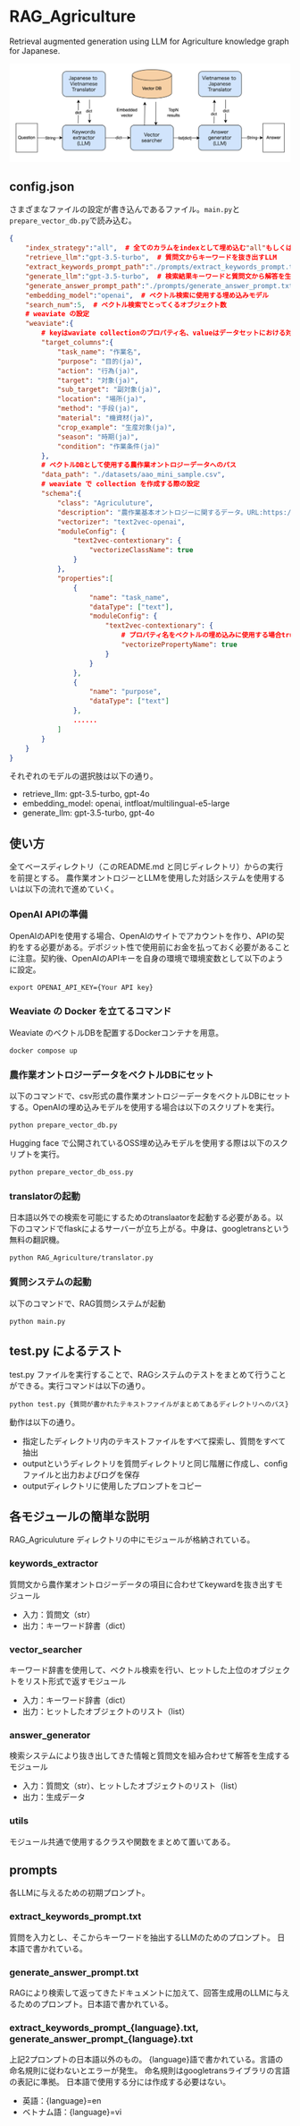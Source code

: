 # RAG_Agriculture
Retrieval augmented generation using LLM for Agriculture knowledge graph for Japanese.

![Architecture Diagram](images/architecture_diagram.png)

## config.json
さまざまなファイルの設定が書き込んであるファイル。`main.py`と`prepare_vector_db.py`で読み込む。

```json
{
    "index_strategy":"all",  # 全てのカラムをindexとして埋め込む"all"もしくは、一部のカラムを埋め込む"sep"
    "retrieve_llm":"gpt-3.5-turbo",  # 質問文からキーワードを抜き出すLLM
    "extract_keywords_prompt_path":"./prompts/extract_keywords_prompt.txt",  # キーワードを抜き出すLLMの初期プロンプトへのパス
    "generate_llm":"gpt-3.5-turbo",  # 検索結果キーワードと質問文から解答を生成するLLM
    "generate_answer_prompt_path":"./prompts/generate_answer_prompt.txt",  # generate_llmの初期プロンプトへのパス
    "embedding_model":"openai",  # ベクトル検索に使用する埋め込みモデル
    "search_num":5,  # ベクトル検索でとってくるオブジェクト数
    # weaviate の設定
    "weaviate":{
        # keyはwaviate collectionのプロパティ名、valueはデータセットにおける対応するカラム名
        "target_columns":{
            "task_name": "作業名",
            "purpose": "目的(ja)",
            "action": "行為(ja)",
            "target": "対象(ja)",
            "sub_target": "副対象(ja)",
            "location": "場所(ja)",
            "method": "手段(ja)",
            "material": "機資材(ja)",
            "crop_example": "生産対象(ja)",
            "season": "時期(ja)",
            "condition": "作業条件(ja)"
        },
        # ベクトルDBとして使用する農作業オントロジーデータへのパス
        "data_path": "./datasets/aao_mini_sample.csv",
        # weaviate で collection を作成する際の設定
        "schema":{
            "class": "Agriculuture",
            "description": "農作業基本オントロジーに関するデータ。URL:https://cavoc.org/aao/ns/4/A1.html",
            "vectorizer": "text2vec-openai",
            "moduleConfig": {
                "text2vec-contextionary": {
                    "vectorizeClassName": true   
                }
            },
            "properties":[
                {
                    "name": "task_name",
                    "dataType": ["text"],
                    "moduleConfig": {
                        "text2vec-contextionary": {
                            # プロパティ名をベクトルの埋め込みに使用する場合true
                            "vectorizePropertyName": true
                        }
                    }
                },
                {
                    "name": "purpose",
                    "dataType": ["text"]
                },
                ......
            ]
        }
    }
}
```
それぞれのモデルの選択肢は以下の通り。
* retrieve_llm: gpt-3.5-turbo, gpt-4o
* embedding_model: openai, intfloat/multilingual-e5-large
* generate_llm: gpt-3.5-turbo, gpt-4o

## 使い方
全てベースディレクトリ（このREADME.md と同じディレクトリ）からの実行を前提とする。
農作業オントロジーとLLMを使用した対話システムを使用するいは以下の流れで進めていく。

### OpenAI APIの準備
OpenAIのAPIを使用する場合、OpenAIのサイトでアカウントを作り、APIの契約をする必要がある。デポジット性で使用前にお金を払っておく必要があることに注意。契約後、OpenAIのAPIキーを自身の環境で環境変数として以下のように設定。

```
export OPENAI_API_KEY={Your API key}
```

### Weaviate の Docker を立てるコマンド
Weaviate のベクトルDBを配置するDockerコンテナを用意。

```
docker compose up
```

### 農作業オントロジーデータをベクトルDBにセット
以下のコマンドで、csv形式の農作業オントロジーデータをベクトルDBにセットする。OpenAIの埋め込みモデルを使用する場合は以下のスクリプトを実行。
```
python prepare_vector_db.py
```

Hugging face で公開されているOSS埋め込みモデルを使用する際は以下のスクリプトを実行。
```
python prepare_vector_db_oss.py
```

### translatorの起動
日本語以外での検索を可能にするためのtranslaatorを起動する必要がある。以下のコマンドでflaskによるサーバーが立ち上がる。中身は、googletransという無料の翻訳機。
```
python RAG_Agriculture/translator.py
```

### 質問システムの起動
以下のコマンドで、RAG質問システムが起動

```
python main.py
```


## test.py によるテスト
test.py ファイルを実行することで、RAGシステムのテストをまとめて行うことができる。実行コマンドは以下の通り。
```
python test.py {質問が書かれたテキストファイルがまとめてあるディレクトリへのパス}
```
動作は以下の通り。
* 指定したディレクトリ内のテキストファイルをすべて探索し、質問をすべて抽出
* outputというディレクトリを質問ディレクトリと同じ階層に作成し、configファイルと出力およびログを保存
* outputディレクトリに使用したプロンプトをコピー

## 各モジュールの簡単な説明
RAG_Agriculuture ディレクトリの中にモジュールが格納されている。

### keywords_extractor
質問文から農作業オントロジーデータの項目に合わせてkeywardを抜き出すモジュール
* 入力：質問文（str）
* 出力：キーワード辞書（dict）

### vector_searcher
キーワード辞書を使用して、ベクトル検索を行い、ヒットした上位のオブジェクトをリスト形式で返すモジュール
* 入力：キーワード辞書（dict）
* 出力：ヒットしたオブジェクトのリスト（list）

### answer_generator
検索システムにより抜き出してきた情報と質問文を組み合わせて解答を生成するモジュール
* 入力：質問文（str）、ヒットしたオブジェクトのリスト（list）
* 出力：生成データ

### utils
モジュール共通で使用するクラスや関数をまとめて置いてある。

## prompts
各LLMに与えるための初期プロンプト。

### extract_keywords_prompt.txt
質問を入力とし、そこからキーワードを抽出するLLMのためのプロンプト。
日本語で書かれている。

### generate_answer_prompt.txt
RAGにより検索して返ってきたドキュメントに加えて、回答生成用のLLMに与えるためのプロンプト。日本語で書かれている。

### extract_keywords_prompt_{language}.txt, generate_answer_prompt_{language}.txt
上記2プロンプトの日本語以外のもの。
{language}語で書かれている。言語の命名規則に従わないとエラーが発生。
命名規則はgoogletransライブラリの言語の表記に準拠。
日本語で使用する分には作成する必要はない。
* 英語：{language}=en
* ベトナム語：{language}=vi

